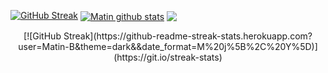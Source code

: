 [![GitHub Streak](https://github-readme-streak-stats.herokuapp.com?user=Matin-B&theme=dark&&date_format=M%20j%5B%2C%20Y%5D)](https://git.io/streak-stats)
<a href="https://github.com/Matin-B"><img align="center" src="https://github-readme-stats.vercel.app/api?username=Matin-B&show_icons=true&include_all_commits=true&title_color=fff&icon_color=79ff97&text_color=9f9f9f&bg_color=151515&count_private=true" alt="Matin github stats" /></a>
<a href="https://github.com/Matin-B"><img align="center" src="https://github-readme-stats.vercel.app/api/top-langs/?username=Matin-B&layout=compact&title_color=fff&icon_color=79ff97&text_color=9f9f9f&bg_color=151515&count_private=true" /></a>
<div align="center">
[![GitHub Streak](https://github-readme-streak-stats.herokuapp.com?user=Matin-B&theme=dark&&date_format=M%20j%5B%2C%20Y%5D)](https://git.io/streak-stats)
</div>